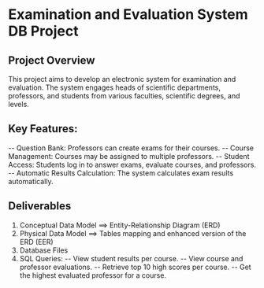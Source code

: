# Examination and Evaluation System DB Project
## Project Overview
This project aims to develop an electronic system for examination and evaluation. The system engages heads of scientific departments, professors, and students from various faculties, scientific degrees, and levels.

## Key Features:
-- Question Bank: Professors can create exams for their courses.
-- Course Management: Courses may be assigned to multiple professors.
-- Student Access: Students log in to answer exams, evaluate courses, and professors.
-- Automatic Results Calculation: The system calculates exam results automatically.
## Deliverables
1. Conceptual Data Model ==> Entity-Relationship Diagram (ERD) 
2. Physical Data Model ==> Tables mapping and enhanced version of the ERD (EER)
3. Database Files
4. SQL Queries:
              -- View student results per course.
              -- View course and professor evaluations.
              -- Retrieve top 10 high scores per course.
              -- Get the highest evaluated professor for a course.
